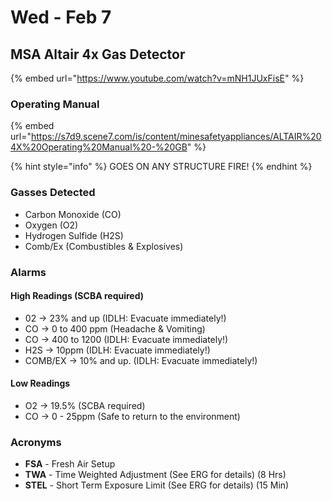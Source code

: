 # Wed - Feb 7

## MSA Altair 4x Gas Detector

{% embed url="https://www.youtube.com/watch?v=mNH1JUxFisE" %}

### Operating Manual

{% embed url="https://s7d9.scene7.com/is/content/minesafetyappliances/ALTAIR%204X%20Operating%20Manual%20-%20GB" %}



{% hint style="info" %}
GOES ON ANY STRUCTURE FIRE!
{% endhint %}



### Gasses Detected

* Carbon Monoxide (CO)
* Oxygen (O2)
* Hydrogen Sulfide (H2S)
* Comb/Ex (Combustibles & Explosives)

### Alarms

#### High Readings  (SCBA required)

* 02 -> 23% and up  (IDLH: Evacuate immediately!)
* CO -> 0 to 400 ppm (Headache & Vomiting)&#x20;
* CO -> 400 to 1200  (IDLH: Evacuate immediately!)
* H2S -> 10ppm (IDLH: Evacuate immediately!)
* COMB/EX -> 10% and up.  (IDLH: Evacuate immediately!)

#### Low Readings

* O2 -> 19.5% (SCBA required)
* CO -> 0 - 25ppm (Safe to return to the environment)

### Acronyms

* **FSA** - Fresh Air Setup
* **TWA** - Time Weighted Adjustment (See ERG for details) (8 Hrs)
* **STEL** - Short Term Exposure Limit (See ERG for details) (15 Min)


